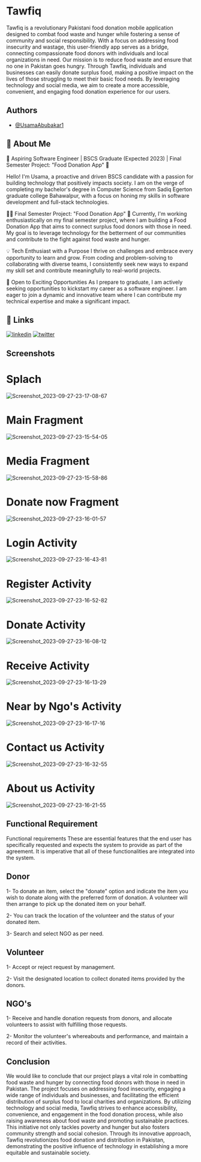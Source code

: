 
# Tawfiq

Tawfiq is a revolutionary Pakistani food donation mobile application designed to combat food waste and hunger while fostering a sense of community and social responsibility. With a focus on addressing food insecurity and wastage, this user-friendly app serves as a bridge, connecting compassionate food donors with individuals and local organizations in need.
Our mission is to reduce food waste and ensure that no one in Pakistan goes hungry. Through Tawfiq, individuals and businesses can easily donate surplus food, making a positive impact on the lives of those struggling to meet their basic food needs. By leveraging technology and social media, we aim to create a more accessible, convenient, and engaging food donation experience for our users.



## Authors

- [@UsamaAbubakar1](https://github.com/UsamaAbubakar1/)












## 🚀 About Me
🚀 Aspiring Software Engineer | BSCS Graduate (Expected 2023) | Final Semester Project: "Food Donation App" 🍲

Hello! I'm Usama, a proactive and driven BSCS candidate with a passion for building technology that positively impacts society. I am on the verge of completing my bachelor's degree in Computer Science from Sadiq Egerton graduate college Bahawalpur, with a focus on honing my skills in software development and full-stack technologies.

👨‍💻 Final Semester Project: "Food Donation App" 🍲
Currently, I'm working enthusiastically on my final semester project, where I am building a Food Donation App that aims to connect surplus food donors with those in need. My goal is to leverage technology for the betterment of our communities and contribute to the fight against food waste and hunger.

💡 Tech Enthusiast with a Purpose
I thrive on challenges and embrace every opportunity to learn and grow. From coding and problem-solving to collaborating with diverse teams, I consistently seek new ways to expand my skill set and contribute meaningfully to real-world projects.

🌱 Open to Exciting Opportunities
As I prepare to graduate, I am actively seeking opportunities to kickstart my career as a software engineer. I am eager to join a dynamic and innovative team where I can contribute my technical expertise and make a significant impact.


## 🔗 Links
[![linkedin](https://img.shields.io/badge/linkedin-0A66C2?style=for-the-badge&logo=linkedin&logoColor=white)](https://www.linkedin.com/in/muhammad-usama-abubakar-530744281/)
[![twitter](https://img.shields.io/badge/twitter-1DA1F2?style=for-the-badge&logo=twitter&logoColor=white)](https://twitter.com/)



## Screenshots
# Splach
![Screenshot_2023-09-27-23-17-08-67](https://github.com/UsamaAbubakar1/Tawfiq/assets/112772709/82f58f57-524d-4d2a-b5b9-3f1fea983f01)

# Main Fragment
![Screenshot_2023-09-27-23-15-54-05](https://github.com/UsamaAbubakar1/Tawfiq/assets/112772709/5637fdfe-9e98-440b-b52c-a8daed9c9ed0)

# Media Fragment
![Screenshot_2023-09-27-23-15-58-86](https://github.com/UsamaAbubakar1/Tawfiq/assets/112772709/67616429-fb78-4e82-b8a8-30b04b7dfead)

# Donate now Fragment
![Screenshot_2023-09-27-23-16-01-57](https://github.com/UsamaAbubakar1/Tawfiq/assets/112772709/ed0a065f-2e4c-4188-ae7f-d296dc5c00f8)

# Login Activity
![Screenshot_2023-09-27-23-16-43-81](https://github.com/UsamaAbubakar1/Tawfiq/assets/112772709/7ba91978-b272-45e5-a820-26993b8c37b4)

# Register Activity
![Screenshot_2023-09-27-23-16-52-82](https://github.com/UsamaAbubakar1/Tawfiq/assets/112772709/96fdeebd-174b-4da9-93ff-a5f47479fd3e)

# Donate Activity
![Screenshot_2023-09-27-23-16-08-12](https://github.com/UsamaAbubakar1/Tawfiq/assets/112772709/5bb0a940-2b2e-4b44-9636-7f6564a63a2a)

# Receive Activity
![Screenshot_2023-09-27-23-16-13-29](https://github.com/UsamaAbubakar1/Tawfiq/assets/112772709/a1f3f3c6-848c-45fd-b065-07fbfd013ea0)

# Near by Ngo's Activity
![Screenshot_2023-09-27-23-16-17-16](https://github.com/UsamaAbubakar1/Tawfiq/assets/112772709/19adbf92-cb85-440d-a851-22ea41f03b2c)

# Contact us Activity
![Screenshot_2023-09-27-23-16-32-55](https://github.com/UsamaAbubakar1/Tawfiq/assets/112772709/a284c54f-3882-4991-8de1-8c8e699f9634)

# About us Activity
![Screenshot_2023-09-27-23-16-21-55](https://github.com/UsamaAbubakar1/Tawfiq/assets/112772709/aa0b4188-fff0-4e6b-8164-7eaf39a34069)
## Functional Requirement
Functional requirements
These are essential features that the end user has specifically requested and expects the system to provide as part of the agreement. It is imperative that all of these functionalities are integrated into the system.

## Donor
1- To donate an item, select the "donate" option and indicate the item you wish to donate along with the preferred form of donation. A volunteer will then arrange to pick up the donated item on your behalf.

2- You can track the location of the volunteer and the status of your donated item.

3- Search and select NGO as per need.

## Volunteer
1- Accept or reject request by management.

2- Visit the designated location to collect donated items provided by the donors.

## NGO's
1- Receive and handle donation requests from donors, and allocate volunteers to assist with fulfilling those requests.

2- Monitor the volunteer's whereabouts and performance, and maintain a record of their activities.
## Conclusion
We would like to conclude that our project plays a vital role in combatting food waste and hunger by connecting food donors with those in need in Pakistan. The project focuses on addressing food insecurity, engaging a wide range of individuals and businesses, and facilitating the efficient distribution of surplus food to local charities and organizations. By utilizing technology and social media, Tawfiq strives to enhance accessibility, convenience, and engagement in the food donation process, while also raising awareness about food waste and promoting sustainable practices. This initiative not only tackles poverty and hunger but also fosters community strength and social cohesion. Through its innovative approach, Tawfiq revolutionizes food donation and distribution in Pakistan, demonstrating the positive influence of technology in establishing a more equitable and sustainable society.
